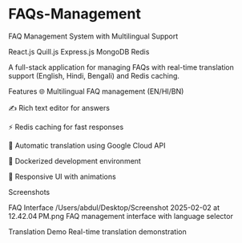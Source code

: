 # FAQs-Management
FAQ Management System with Multilingual Support

React.js
Quill.js
Express.js
MongoDB
Redis

A full-stack application for managing FAQs with real-time translation support (English, Hindi, Bengali) and Redis caching.

Features
🌐 Multilingual FAQ management (EN/HI/BN)

✍️ Rich text editor for answers

⚡ Redis caching for fast responses

🔄 Automatic translation using Google Cloud API

🐳 Dockerized development environment

📱 Responsive UI with animations

Screenshots

FAQ Interface
/Users/abdul/Desktop/Screenshot 2025-02-02 at 12.42.04 PM.png
FAQ management interface with language selector

Translation Demo
Real-time translation demonstration